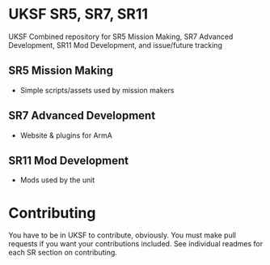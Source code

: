 # UKSF SR5, SR7, SR11
UKSF Combined repository for SR5 Mission Making, SR7 Advanced Development, SR11 Mod Development, and issue/future tracking

## SR5 Mission Making
- Simple scripts/assets used by mission makers

## SR7 Advanced Development
- Website & plugins for ArmA

## SR11 Mod Development
- Mods used by the unit


# Contributing
You have to be in UKSF to contribute, obviously.
You must make pull requests if you want your contributions included.
See individual readmes for each SR section on contributing.
